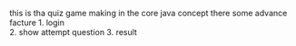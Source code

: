 this is tha quiz game making in the core java concept
there some advance facture
       1.  login  
       2. show attempt  question 
       3. result
       
